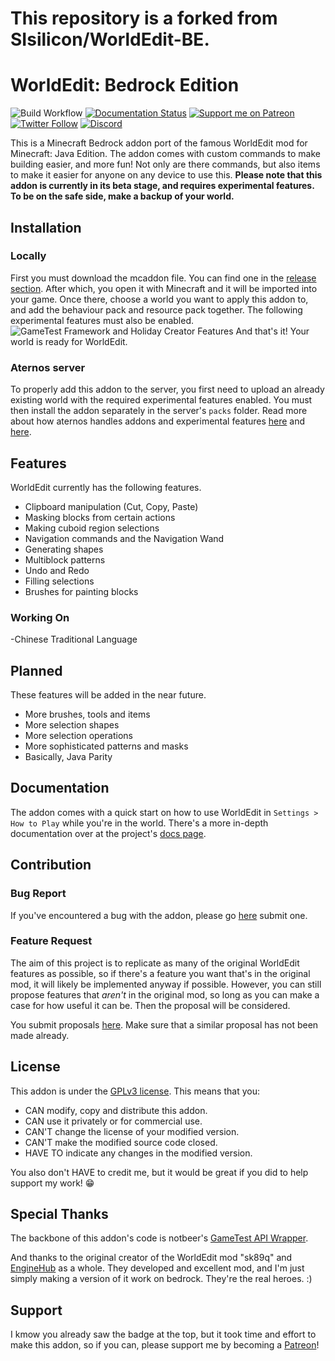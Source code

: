 # This repository is a forked from SIsilicon/WorldEdit-BE.
# WorldEdit: Bedrock Edition
![Build Workflow](https://github.com/SIsilicon/WorldEdit-BE/actions/workflows/main.yml/badge.svg)
[![Documentation Status](https://readthedocs.org/projects/ansicolortags/badge/?version=latest)](http://worldedit-be-docs.readthedocs.io/?badge=latest)
[![Support me on Patreon](https://img.shields.io/endpoint.svg?url=https%3A%2F%2Fshieldsio-patreon.vercel.app%2Fapi%3Fusername%3DSIsilicon%26type%3Dpatrons&style=flat)](https://patreon.com/SIsilicon)
[![Twitter Follow](https://img.shields.io/twitter/follow/iSiliconS?style=social)](https://twitter.com/iSiliconS)
[![Discord](https://badgen.net/badge/icon/discord?icon=discord&label)](https://discord.gg/M5uAkr9WU2)

This is a Minecraft Bedrock addon port of the famous WorldEdit mod for Minecraft: Java Edition. The addon comes with custom commands to make building easier, and more fun! Not only are there commands, but also items to make it easier for anyone on any device to use this.
__Please note that this addon is currently in its beta stage, and requires experimental features. To be on the safe side, make a backup of your world.__

## Installation
### Locally
First you must download the mcaddon file. You can find one in the [release section](https://github.com/SIsilicon/WorldEdit-BE/releases). After which, you open it with Minecraft and it will be imported into your game. Once there, choose a world you want to apply this addon to, and add the behaviour pack and resource pack together. The following experimental features must also be enabled.
![GameTest Framework and Holiday Creator Features](docs/Experimental_Features.jpg)
And that's it! Your world is ready for WorldEdit.

### Aternos server
To properly add this addon to the server, you first need to upload an already existing world with the required experimental features enabled. You must then install the addon separately in the server's `packs` folder. Read more about how aternos handles addons and experimental features [here](https://support.aternos.org/hc/en-us/articles/360042095232-Installing-Addons-Minecraft-Bedrock-Edition-) and [here](https://support.aternos.org/hc/en-us/articles/4407553257873-Enabling-experimental-gameplay-Minecraft-Bedrock-Edition-).

## Features
<!--![Clipboard](docs/Clipboard.jpg)![Generation](docs/Generation.jpg)-->
WorldEdit currently has the following features.
- Clipboard manipulation (Cut, Copy, Paste)
- Masking blocks from certain actions
- Making cuboid region selections
- Navigation commands and the Navigation Wand
- Generating shapes
- Multiblock patterns
- Undo and Redo
- Filling selections
- Brushes for painting blocks
### Working On
-Chinese Traditional Language

## Planned
These features will be added in the near future.
- More brushes, tools and items
- More selection shapes
- More selection operations
- More sophisticated patterns and masks
- Basically, Java Parity

## Documentation
The addon comes with a quick start on how to use WorldEdit in `Settings > How to Play` while you're in the world.
There's a more in-depth documentation over at the project's [docs page](https://worldedit-be-docs.readthedocs.io).

## Contribution
### Bug Report
If you've encountered a bug with the addon, please go [here](https://github.com/SIsilicon/WorldEdit-BE/issues/new?template=bug_report.md) submit one.

### Feature Request
The aim of this project is to replicate as many of the original WorldEdit features as possible, so if there's a feature you want that's in the original mod, it will likely be implemented anyway if possible.
However, you can still propose features that _aren't_ in the original mod, so long as you can make a case for how useful it can be. Then the proposal will be considered.

You submit proposals [here](https://github.com/SIsilicon/WorldEdit-BE/issues/new?template=feature_request.md). Make sure that a similar proposal has not been made already.

## License
This addon is under the [GPLv3 license](LICENSE.txt). This means that you:
- CAN modify, copy and distribute this addon.
- CAN use it privately or for commercial use.
- CAN'T change the license of your modified version.
- CAN'T make the modified source code closed.
- HAVE TO indicate any changes in the modified version.

You also don't HAVE to credit me, but it would be great if you did to help support my work! 😁

## Special Thanks
The backbone of this addon's code is notbeer's [GameTest API Wrapper](https://github.com/notbeer/Gametest-API-Wrapper).

And thanks to the original creator of the WorldEdit mod "sk89q" and [EngineHub](https://enginehub.org/) as a whole. They developed and excellent mod, and I'm just simply making a version of it work on bedrock. They're the real heroes. :) 

## Support
I kmow you already saw the badge at the top, but it took time and effort to make this addon, so if you can, please support me by becoming a [Patreon](https://patreon.com/SIsilicon)!
